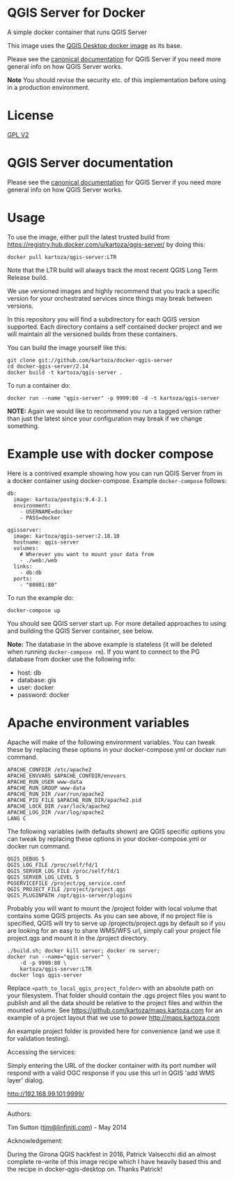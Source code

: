 QGIS Server for Docker
========================

A simple docker container that runs QGIS Server

This image uses the [QGIS Desktop docker image](https://github.com/kartoza/docker-qgis-desktop) as its base.

Please see the [canonical documentation](
http://docs.qgis.org/2.14/en/docs/user_manual/working_with_ogc/ogc_server_support.html)
for QGIS Server if you need more general info on how QGIS Server works.



**Note** You should revise the security
etc. of this implementation before using in a production environment.

# License

[GPL V2](http://www.gnu.org/licenses/old-licenses/gpl-2.0.html)


# QGIS Server documentation

Please see the [canonical documentation](
http://docs.qgis.org/2.14/en/docs/user_manual/working_with_ogc/ogc_server_support.html)
for QGIS Server if you need more general info on how QGIS Server works.

# Usage

To use the image, either pull the latest trusted build from
https://registry.hub.docker.com/u/kartoza/qgis-server/ by doing this:

```
docker pull kartoza/qgis-server:LTR
```

Note that the LTR build will always track the most recent QGIS Long
Term Release build.

We use versioned images and highly recommend that you track a specific
version for your orchestrated services since things may break between
versions.

In this repository you will find a subdirectory for each QGIS version
supported. Each directory contains a self contained docker project
and we will maintain all the versioned builds from these containers.

You can build the image yourself like this:

```
git clone git://github.com/kartoza/docker-qgis-server
cd docker-qgis-server/2.14
docker build -t kartoza/qgis-server .
```

To run a container do:

```
docker run --name "qgis-server" -p 9999:80 -d -t kartoza/qgis-server
```

**NOTE:** Again we would like to recommend you run a tagged version rather
than just the latest since your configuration may break if we change something.

# Example use with docker compose

Here is a contrived example showing how you can run QGIS Server
from in a docker container using docker-compose. Example ``docker-compose`` follows:

```
db:
  image: kartoza/postgis:9.4-2.1
  environment:
    - USERNAME=docker
    - PASS=docker

qgisserver:
  image: kartoza/qgis-server:2.18.10
  hostname: qgis-server
  volumes:
    # Wherever you want to mount your data from
    - ./web:/web
  links:
    - db:db
  ports:
    - "80801:80"
```

To run the example do:

```
docker-compose up
```

You should see QGIS server start up. For more detailed approaches
to using and building the QGIS Server container, see below.

**Note:** The database in the above example is stateless (it will be deleted when
running ``docker-compose rm``). If you want to connect to the PG database from docker
use the following info:

* host: db
* database: gis
* user: docker
* password: docker



Apache environment variables
============================

Apache will make of the following environment variables. You can
tweak these by replacing these options in your docker-compose.yml
or docker run command.

```
APACHE_CONFDIR /etc/apache2
APACHE_ENVVARS $APACHE_CONFDIR/envvars
APACHE_RUN_USER www-data
APACHE_RUN_GROUP www-data
APACHE_RUN_DIR /var/run/apache2
APACHE_PID_FILE $APACHE_RUN_DIR/apache2.pid
APACHE_LOCK_DIR /var/lock/apache2
APACHE_LOG_DIR /var/log/apache2
LANG C
```

The following variables (with defaults shown) are QGIS specific
options you can tweak by replacing these options in your docker-compose.yml
or docker run command.

```
QGIS_DEBUG 5
QGIS_LOG_FILE /proc/self/fd/1
QGIS_SERVER_LOG_FILE /proc/self/fd/1
QGIS_SERVER_LOG_LEVEL 5
PGSERVICEFILE /project/pg_service.conf
QGIS_PROJECT_FILE /project/project.qgs
QGIS_PLUGINPATH /opt/qgis-server/plugins
```

Probably you will want to mount the /project folder with local volume
that contains some QGIS projects. As you can see above, if no project
file is specified, QGIS will try to serve up /projects/project.qgs by
default so if you are looking for an easy to share WMS/WFS url, simply
call your project file project.qgs and mount it in the /project
directory.

```
./build.sh; docker kill server; docker rm server;
docker run --name="qgis-server" \
    -d -p 9999:80 \
    kartoza/qgis-server:LTR
 docker logs qgis-server
```

Replace ``<path_to_local_qgis_project_folder>`` with an absolute path on your
filesystem. That folder should contain the .qgs project files you want to
publish and all the data should be relative to the project files and within the
mounted volume. See https://github.com/kartoza/maps.kartoza.com for an example
of a project layout that we use to power http://maps.kartoza.com

An example project folder is provided here for convenience (and we
use it for validation testing).

Accessing the services:

Simply entering the URL of the docker container with its port number
will respond with a valid OGC response if you use this url in QGIS
'add WMS layer' dialog.

http://192.168.99.101:9999/


-----------

Authors:

Tim Sutton (tim@linfiniti.com) - May 2014

Acknowledgement:

During the Girona QGIS hackfest in 2016, Patrick Valsecchi did an
almost complete re-write of this image recipe which I have heavily
based this and the recipe in docker-qgis-desktop on. Thanks Patrick!
